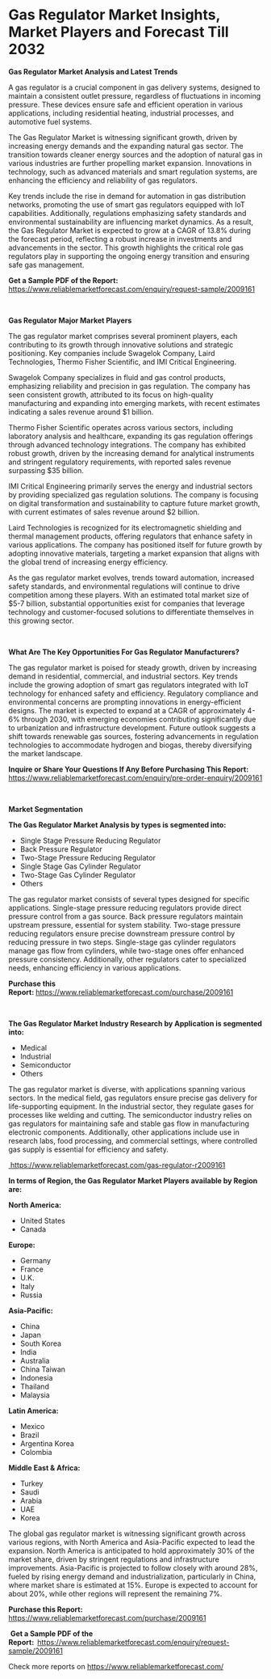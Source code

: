 <p><h1>Gas Regulator Market Insights, Market Players and Forecast Till 2032</h1></p><p><strong>Gas Regulator Market Analysis and Latest Trends</strong></p>
<p><p>A gas regulator is a crucial component in gas delivery systems, designed to maintain a consistent outlet pressure, regardless of fluctuations in incoming pressure. These devices ensure safe and efficient operation in various applications, including residential heating, industrial processes, and automotive fuel systems.</p><p>The Gas Regulator Market is witnessing significant growth, driven by increasing energy demands and the expanding natural gas sector. The transition towards cleaner energy sources and the adoption of natural gas in various industries are further propelling market expansion. Innovations in technology, such as advanced materials and smart regulation systems, are enhancing the efficiency and reliability of gas regulators.</p><p>Key trends include the rise in demand for automation in gas distribution networks, promoting the use of smart gas regulators equipped with IoT capabilities. Additionally, regulations emphasizing safety standards and environmental sustainability are influencing market dynamics. As a result, the Gas Regulator Market is expected to grow at a CAGR of 13.8% during the forecast period, reflecting a robust increase in investments and advancements in the sector. This growth highlights the critical role gas regulators play in supporting the ongoing energy transition and ensuring safe gas management.</p></p>
<p><strong>Get a Sample PDF of the Report:&nbsp;</strong> <a href="https://www.reliablemarketforecast.com/enquiry/request-sample/2009161?utm_campaign=2308&utm_medium=2&utm_source=Github&utm_content=ia&utm_term=10042025&utm_id=gas-regulator">https://www.reliablemarketforecast.com/enquiry/request-sample/2009161</a></p>
<p>&nbsp;</p>
<p><strong>Gas Regulator Major Market Players</strong></p>
<p><p>The gas regulator market comprises several prominent players, each contributing to its growth through innovative solutions and strategic positioning. Key companies include Swagelok Company, Laird Technologies, Thermo Fisher Scientific, and IMI Critical Engineering.</p><p>Swagelok Company specializes in fluid and gas control products, emphasizing reliability and precision in gas regulation. The company has seen consistent growth, attributed to its focus on high-quality manufacturing and expanding into emerging markets, with recent estimates indicating a sales revenue around $1 billion.</p><p>Thermo Fisher Scientific operates across various sectors, including laboratory analysis and healthcare, expanding its gas regulation offerings through advanced technology integrations. The company has exhibited robust growth, driven by the increasing demand for analytical instruments and stringent regulatory requirements, with reported sales revenue surpassing $35 billion.</p><p>IMI Critical Engineering primarily serves the energy and industrial sectors by providing specialized gas regulation solutions. The company is focusing on digital transformation and sustainability to capture future market growth, with current estimates of sales revenue around $2 billion.</p><p>Laird Technologies is recognized for its electromagnetic shielding and thermal management products, offering regulators that enhance safety in various applications. The company has positioned itself for future growth by adopting innovative materials, targeting a market expansion that aligns with the global trend of increasing energy efficiency. </p><p>As the gas regulator market evolves, trends toward automation, increased safety standards, and environmental regulations will continue to drive competition among these players. With an estimated total market size of $5-7 billion, substantial opportunities exist for companies that leverage technology and customer-focused solutions to differentiate themselves in this growing sector.</p></p>
<p>&nbsp;</p>
<p><strong>What Are The Key Opportunities For Gas Regulator Manufacturers?</strong></p>
<p><p>The gas regulator market is poised for steady growth, driven by increasing demand in residential, commercial, and industrial sectors. Key trends include the growing adoption of smart gas regulators integrated with IoT technology for enhanced safety and efficiency. Regulatory compliance and environmental concerns are prompting innovations in energy-efficient designs. The market is expected to expand at a CAGR of approximately 4-6% through 2030, with emerging economies contributing significantly due to urbanization and infrastructure development. Future outlook suggests a shift towards renewable gas sources, fostering advancements in regulation technologies to accommodate hydrogen and biogas, thereby diversifying the market landscape.</p></p>
<p><strong>Inquire or Share Your Questions If Any Before Purchasing This Report:</strong> <a href="https://www.reliablemarketforecast.com/enquiry/pre-order-enquiry/2009161?utm_campaign=2308&utm_medium=2&utm_source=Github&utm_content=ia&utm_term=10042025&utm_id=gas-regulator">https://www.reliablemarketforecast.com/enquiry/pre-order-enquiry/2009161</a></p>
<p>&nbsp;</p>
<p><strong>Market Segmentation</strong></p>
<p><strong>The Gas Regulator Market Analysis by types is segmented into:</strong></p>
<p><ul><li>Single Stage Pressure Reducing Regulator</li><li>Back Pressure Regulator</li><li>Two-Stage Pressure Reducing Regulator</li><li>Single Stage Gas Cylinder Regulator</li><li>Two-Stage Gas Cylinder Regulator</li><li>Others</li></ul></p>
<p><p>The gas regulator market consists of several types designed for specific applications. Single-stage pressure reducing regulators provide direct pressure control from a gas source. Back pressure regulators maintain upstream pressure, essential for system stability. Two-stage pressure reducing regulators ensure precise downstream pressure control by reducing pressure in two steps. Single-stage gas cylinder regulators manage gas flow from cylinders, while two-stage ones offer enhanced pressure consistency. Additionally, other regulators cater to specialized needs, enhancing efficiency in various applications.</p></p>
<p><strong>Purchase this Report:&nbsp;</strong><a href="https://www.reliablemarketforecast.com/purchase/2009161?utm_campaign=2308&utm_medium=2&utm_source=Github&utm_content=ia&utm_term=10042025&utm_id=gas-regulator">https://www.reliablemarketforecast.com/purchase/2009161</a></p>
<p>&nbsp;</p>
<p><strong>The Gas Regulator Market Industry Research by Application is segmented into:</strong></p>
<p><ul><li>Medical</li><li>Industrial</li><li>Semiconductor</li><li>Others</li></ul></p>
<p><p>The gas regulator market is diverse, with applications spanning various sectors. In the medical field, gas regulators ensure precise gas delivery for life-supporting equipment. In the industrial sector, they regulate gases for processes like welding and cutting. The semiconductor industry relies on gas regulators for maintaining safe and stable gas flow in manufacturing electronic components. Additionally, other applications include use in research labs, food processing, and commercial settings, where controlled gas supply is essential for efficiency and safety.</p></p>
<p><a href="https://www.reliablemarketforecast.com/gas-regulator-r2009161?utm_campaign=2308&utm_medium=2&utm_source=Github&utm_content=ia&utm_term=10042025&utm_id=gas-regulator">&nbsp;https://www.reliablemarketforecast.com/gas-regulator-r2009161</a></p>
<p><strong>In terms of Region, the Gas Regulator Market Players available by Region are:</strong></p>
<p>
    <p> <strong> North America: </strong>
        <ul>
            <li>United States</li>
            <li>Canada</li>
        </ul>
        </p> 
    <p> <strong> Europe: </strong>
        <ul>
            <li>Germany</li>
            <li>France</li>
            <li>U.K.</li>
            <li>Italy</li>
            <li>Russia</li>
        </ul>
        </p> 
    <p> <strong> Asia-Pacific: </strong>
        <ul>
            <li>China</li>
            <li>Japan</li>
            <li>South Korea</li>
            <li>India</li>
            <li>Australia</li>
            <li>China Taiwan</li>
            <li>Indonesia</li>
            <li>Thailand</li>
            <li>Malaysia</li>
        </ul>
        </p> 
    <p> <strong> Latin America: </strong>
        <ul>
            <li>Mexico</li>
            <li>Brazil</li>
            <li>Argentina Korea</li>
            <li>Colombia</li>
        </ul>
        </p> 
    <p> <strong> Middle East & Africa: </strong>
        <ul>
            <li>Turkey</li>
            <li>Saudi</li>
            <li>Arabia</li>
            <li>UAE</li>
            <li>Korea</li>
        </ul>
    </p>
    </p>
<p><p>The global gas regulator market is witnessing significant growth across various regions, with North America and Asia-Pacific expected to lead the expansion. North America is anticipated to hold approximately 30% of the market share, driven by stringent regulations and infrastructure improvements. Asia-Pacific is projected to follow closely with around 28%, fueled by rising energy demand and industrialization, particularly in China, where market share is estimated at 15%. Europe is expected to account for about 20%, while other regions will represent the remaining 7%.</p></p>
<p><strong>Purchase this Report: </strong><a href="https://www.reliablemarketforecast.com/purchase/2009161?utm_campaign=2308&utm_medium=2&utm_source=Github&utm_content=ia&utm_term=10042025&utm_id=gas-regulator">https://www.reliablemarketforecast.com/purchase/2009161</a></p>
<p>&nbsp;<strong>Get a Sample PDF of the Report:&nbsp;&nbsp;</strong><a href="https://www.reliablemarketforecast.com/enquiry/request-sample/2009161?utm_campaign=2308&utm_medium=2&utm_source=Github&utm_content=ia&utm_term=10042025&utm_id=gas-regulator">https://www.reliablemarketforecast.com/enquiry/request-sample/2009161</a></p>
<p><strong></strong></p>
<p>Check more reports on <a href="https://www.reliablemarketforecast.com/?utm_campaign=2308&utm_medium=2&utm_source=Github&utm_content=ia&utm_term=10042025&utm_id=gas-regulator">https://www.reliablemarketforecast.com/</a></p>